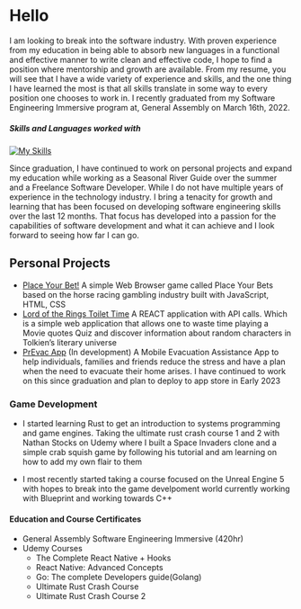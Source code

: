 # Hello

I am looking to break into the software industry. With proven experience from my education in being able to absorb new languages in a functional and effective manner to write clean and effective code, I hope to find a position where mentorship and growth are available.
From my resume, you will see that I have a wide variety of experience and skills, and the one thing I have learned the most is that all skills translate in some way to every position one chooses to work in. I recently graduated from my Software Engineering Immersive program at, General Assembly on March 16th, 2022.

##### Skills and Languages worked with
[![My Skills](https://skillicons.dev/icons?i=html,css,js,react,express,postgres,py,django,go,rust,git,github&perline=4)](https://skillicons.dev)

Since graduation, I have continued to work on personal projects and expand my education while working as a Seasonal River Guide over the summer and a Freelance Software Developer. While I do not have multiple years of experience in the technology industry. I bring a tenacity for growth and learning that has been focused on developing software engineering skills over the last 12 months. That focus has developed into a passion for the capabilities of software development and what it can achieve and I look forward to seeing how far I can go.

## Personal Projects 
- [Place Your Bet!](https://rybaier.github.io/Place-Your-Bets/) A simple Web Browser game called Place Your Bets based on the horse racing gambling industry built with JavaScript, HTML, CSS
- [Lord of the Rings Toilet Time](https://lotr-toilet-time.netlify.app/) A REACT application with API calls. Which is a simple web application that allows one to waste time playing a Movie quotes Quiz and discover information about random characters in Tolkien’s literary universe 
- [PrEvac App](https://github.com/rybaier/PrEvac) (In development) A Mobile Evacuation Assistance App to help individuals, families and friends reduce the stress and have a plan when the need to evacuate their home arises. I have continued to work on this since graduation and plan to deploy to app store in Early 2023


### Game Development
- I started learning Rust to get an introduction to systems programming and game engines. Taking the ultimate rust crash course 1 and 2 with Nathan Stocks on Udemy where I built a Space Invaders clone and a simple crab squish game by following his tutorial and am learning on how to add my own flair to them 

- I most recently started taking a course focused on the Unreal Engine 5 with hopes to break into the game develpoment world currently working with Blueprint and working towards C++

#### Education and Course Certificates 
- General Assembly Software Engineering Immersive (420hr) 
- Udemy Courses
    - The Complete React Native + Hooks
    - React Native: Advanced Concepts 
    - Go: The complete Developers guide(Golang) 
    - Ultimate Rust Crash Course
    - Ultimate Rust Crash Course 2


